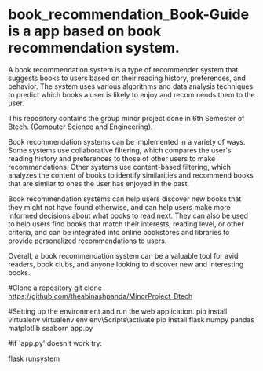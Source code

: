 # book_recommendation_Book-Guide is a app based on book recommendation system.

A book recommendation system is a type of recommender system that suggests books to users based on their reading history, preferences, and behavior. The system uses various algorithms and data analysis techniques to predict which books a user is likely to enjoy and recommends them to the user.

This repository contains the group minor project done in 6th Semester of Btech. (Computer Science and Engineering).

Book recommendation systems can be implemented in a variety of ways. Some systems use collaborative filtering, which compares the user's reading history and preferences to those of other users to make recommendations. Other systems use content-based filtering, which analyzes the content of books to identify similarities and recommend books that are similar to ones the user has enjoyed in the past.

Book recommendation systems can help users discover new books that they might not have found otherwise, and can help users make more informed decisions about what books to read next. They can also be used to help users find books that match their interests, reading level, or other criteria, and can be integrated into online bookstores and libraries to provide personalized recommendations to users.

Overall, a book recommendation system can be a valuable tool for avid readers, book clubs, and anyone looking to discover new and interesting books.

#Clone a repository
git clone https://github.com/theabinashpanda/MinorProject_Btech

#Setting up the environment and run the web application.
pip install virtualenv
virtualenv env
env\Scripts\activate
pip install flask numpy pandas matplotlib seaborn
app.py 

#if 'app.py' doesn't work try:

flask runsystem


